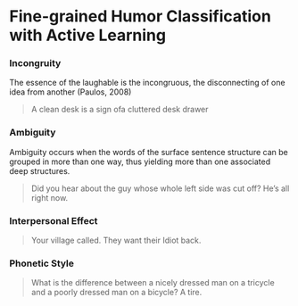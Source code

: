 # Fine-grained Humor Classification with Active Learning

### Incongruity

The essence of the laughable is the incongruous, the disconnecting of one idea from another (Paulos, 2008)
> A clean desk is a sign ofa cluttered desk drawer

### Ambiguity
Ambiguity occurs when the words of the surface sentence structure can be grouped in more than one way, thus yielding more than one associated deep structures.

> Did you hear about the guy whose whole left
side was cut off? He’s all right now.

### Interpersonal Effect

> Your village called. They want their Idiot back.

### Phonetic Style

> What is the difference between a nicely dressed
man on a tricycle and a poorly dressed man on a bicycle? A tire.